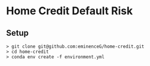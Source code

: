 # Home Credit Default Risk

## Setup
```
> git clone git@github.com:eminenceG/home-credit.git
> cd home-credit
> conda env create -f environment.yml
```

